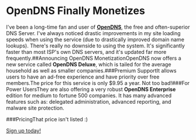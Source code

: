 # OpenDNS Finally Monetizes

  I've been a long\-time fan and user of **[OpenDNS](http://www.opendns.com)**, the free and often\-superior DNS Server. I've always noticed drastic improvements in my site loading speeds when using the service (due to drastically improved domain name lookups). There's really no downside to using the system. It's significantly faster than most ISP's own DNS servers, and it's updated far more frequently.\#\#Announcing OpenDNS MonetizationOpenDNS now offers a new service called **OpenDNS Deluxe**, which is tailed for the average household as well as smaller companies.\#\#\#Premium SupportIt allows users to have an ad\-free experience and have priority over free members.The price for this service is only $9\.95 a year. Not too bad!\#\#\#For Power UsersThey are also offering a very robust **OpenDNS Enterprise** edition for medium to fortune 500 companies. It has many advanced features such as: delegated administration, advanced reporting, and malware site protection. 

 \#\#\#PricingThat price isn't listed :)

 [Sign up today!](http://www.opendns.com/start/)

  